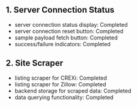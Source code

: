 ## 1. Server Connection Status
- server connection status display: Completed
- server connection reset button: Completed
- sample payload fetch button: Completed
- success/failure indicators: Completed

## 2. Site Scraper
- listing scraper for CREXi: Completed
- listing scraper for Zillow: Completed
- backend storage for scraped data: Completed
- data querying functionality: Completed

